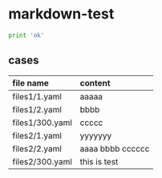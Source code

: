 # markdown-test

```py
print 'ok'
```

## cases

<!-- start -->
|file name|content|
|:--|:--|
|files1/1.yaml|aaaaa|
|files1/2.yaml|bbbb|
|files1/300.yaml|ccccc|
|files2/1.yaml|yyyyyyy|
|files2/2.yaml|aaaa bbbb cccccc|
|files2/300.yaml|this is test|
<!-- end -->
